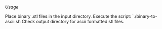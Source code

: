 *Usage*

Place binary .stl files in the input directory.
Execute the script: `./binary-to-ascii.sh
Check output directory for ascii formatted stl files.